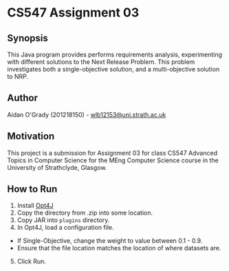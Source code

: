 # CS547 Assignment 03

## Synopsis
This Java program provides performs requirements analysis, experimenting with
different solutions to the Next Release Problem. This problem investigates both
a single-objective solution, and a multi-objective solution to NRP.

## Author
Aidan O'Grady (201218150) - wlb12153@uni.strath.ac.uk

## Motivation
This project is a submission for Assignment 03 for class CS547 Advanced Topics
in Computer Science for the MEng Computer Science course in the University of
Strathclyde, Glasgow.

## How to Run
1. Install [Opt4J](http://opt4j.sourceforge.net/)
2. Copy the directory from .zip into some location.
3. Copy JAR into `plugins` directory.
4. In Opt4J, load a configuration file.
  * If Single-Objective, change the weight to value between 0.1 - 0.9.
  * Ensure that the file location matches the location of where datasets are.
5. Click Run.